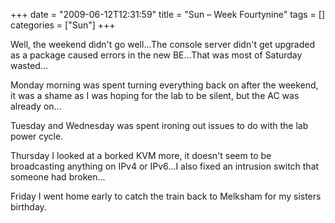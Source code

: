 +++
date = "2009-06-12T12:31:59"
title = "Sun – Week Fourtynine"
tags = []
categories = ["Sun"]
+++

Well, the weekend didn't go well...The console server didn't get upgraded as a package caused errors in the new BE...That was most of Saturday wasted...

Monday morning was spent turning everything back on after the weekend, it was a shame as I was hoping for the lab to be silent, but the AC was already on...

Tuesday and Wednesday was spent ironing out issues to do with the lab power cycle.

Thursday I looked at a borked KVM more, it doesn't seem to be broadcasting anything on IPv4 or IPv6...I also fixed an intrusion switch that someone had broken...

Friday I went home early to catch the train back to Melksham for my sisters birthday.
